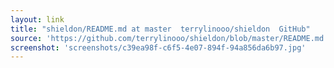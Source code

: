 ```yaml
---
layout: link
title: "shieldon/README.md at master  terrylinooo/shieldon  GitHub"
source: 'https://github.com/terrylinooo/shieldon/blob/master/README.md'
screenshot: 'screenshots/c39ea98f-c6f5-4e07-894f-94a856da6b97.jpg'
---
```


